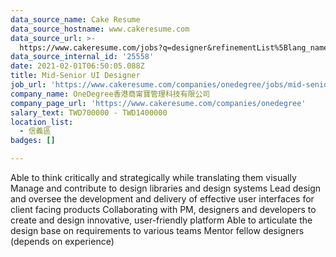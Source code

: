 ```yaml
---
data_source_name: Cake Resume
data_source_hostname: www.cakeresume.com
data_source_url: >-
  https://www.cakeresume.com/jobs?q=designer&refinementList%5Blang_name%5D%5B0%5D=English&refinementList%5Bsalary_type%5D=per_year
data_source_internal_id: '25558'
date: 2021-02-01T06:50:05.088Z
title: Mid-Senior UI Designer
job_url: 'https://www.cakeresume.com/companies/onedegree/jobs/mid-senior-ui-designer'
company_name: OneDegree香港商甯寶管理科技有限公司
company_page_url: 'https://www.cakeresume.com/companies/onedegree'
salary_text: TWD700000 - TWD1400000
location_list:
  - 信義區
badges: []

---
```


Able to think critically and strategically while translating them visually Manage and contribute to design libraries and design systems Lead design and oversee the development and delivery of effective user interfaces for client facing products Collaborating with PM, designers and developers to create and design innovative, user-friendly platform Able to articulate the design base on requirements to various teams Mentor fellow designers (depends on experience)